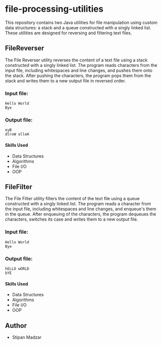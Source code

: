 # file-processing-utilities

This repository contains two Java utilities for file manipulation using custom data structures: a stack and a queue constructed with a singly linked list. These utilities are designed for reversing and filtering text files.


## FileReverser

The File Reverser utility reverses the content of a text file using a stack constructed with a singly linked list. The program reads characters from the input file, including whitespaces and line changes, and pushes them onto the stack. After pushing the characters, the program pops them from the stack and writes them to a new output file in reversed order.

### Input file:
```
Hello World
Bye
```
### Output file:
```
eyB
dlroW olleH
```
#### Skills Used

- Data Structures
- Algorithms
- File I/O
- OOP

## FileFilter

The File Filter utility filters the content of the text file using a queue constructed with a singly linked list. The program reads a character from the input file, including whitespaces and line changes, and enqueue's them in the queue. After enqueuing of the characters, the program dequeues the characters, switches its case and writes them to a new output file. 

### Input file:
```
Hello World
Bye
```
### Output file:
```
hELLO wORLD
bYE
```
#### Skills Used

- Data Structures
- Algorithms
- File I/O
- OOP

## Author

- Stipan Madzar


